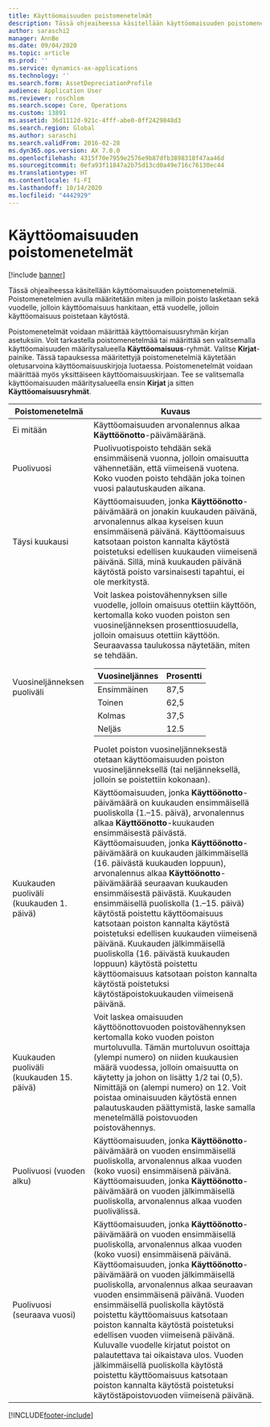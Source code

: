 ```yaml
---
title: Käyttöomaisuuden poistomenetelmät
description: Tässä ohjeaiheessa käsitellään käyttöomaisuuden poistomenetelmiä.
author: saraschi2
manager: AnnBe
ms.date: 09/04/2020
ms.topic: article
ms.prod: ''
ms.service: dynamics-ax-applications
ms.technology: ''
ms.search.form: AssetDepreciationProfile
audience: Application User
ms.reviewer: roschlom
ms.search.scope: Core, Operations
ms.custom: 13891
ms.assetid: 36d1112d-921c-4fff-abe0-0ff2429848d3
ms.search.region: Global
ms.author: saraschi
ms.search.validFrom: 2016-02-28
ms.dyn365.ops.version: AX 7.0.0
ms.openlocfilehash: 4315f70e7959e2576e9b87dfb3898318f47aa46d
ms.sourcegitcommit: 0efa93f11847a2b75d13cd0a49e716c76130ec44
ms.translationtype: HT
ms.contentlocale: fi-FI
ms.lasthandoff: 10/14/2020
ms.locfileid: "4442929"
---
```

# <a name="fixed-asset-depreciation-conventions"></a>Käyttöomaisuuden poistomenetelmät

[!include [banner](../includes/banner.md)]

Tässä ohjeaiheessa käsitellään käyttöomaisuuden poistomenetelmiä. Poistomenetelmien avulla määritetään miten ja milloin poisto lasketaan sekä vuodelle, jolloin käyttöomaisuus hankitaan, että vuodelle, jolloin käyttöomaisuus poistetaan käytöstä.

Poistomenetelmät voidaan määrittää käyttöomaisuusryhmän kirjan asetuksiin. Voit tarkastella poistomenetelmää tai määrittää sen valitsemalla käyttöomaisuuden määritysalueella **Käyttöomaisuus**-ryhmät. Valitse **Kirjat**-painike. Tässä tapauksessa määritettyjä poistomenetelmiä käytetään oletusarvoina käyttöomaisuuskirjoja luotaessa. Poistomenetelmät voidaan määrittää myös yksittäiseen käyttöomaisuuskirjaan. Tee se valitsemalla käyttöomaisuuden määritysalueella ensin **Kirjat** ja sitten **Käyttöomaisuusryhmät**.

| Poistomenetelmä   | Kuvaus |
|---------------------------|-------------|
| Ei mitään                      | Käyttöomaisuuden arvonalennus alkaa <strong>Käyttöönotto</strong>-päivämääränä. |
| Puolivuosi                 | Puolivuotispoisto tehdään sekä ensimmäisenä vuonna, jolloin omaisuutta vähennetään, että viimeisenä vuotena. Koko vuoden poisto tehdään joka toinen vuosi palautuskauden aikana. |
| Täysi kuukausi                | Käyttöomaisuuden, jonka <strong>Käyttöönotto</strong>-päivämäärä on jonakin kuukauden päivänä, arvonalennus alkaa kyseisen kuun ensimmäisenä päivänä. Käyttöomaisuus katsotaan poiston kannalta käytöstä poistetuksi edellisen kuukauden viimeisenä päivänä. Sillä, minä kuukauden päivänä käytöstä poisto varsinaisesti tapahtui, ei ole merkitystä. |
| Vuosineljänneksen puoliväli               | Voit laskea poistovähennyksen sille vuodelle, jolloin omaisuus otettiin käyttöön, kertomalla koko vuoden poiston sen vuosineljänneksen prosenttiosuudella, jolloin omaisuus otettiin käyttöön. Seuraavassa taulukossa näytetään, miten se tehdään.<table><thead><tr><th>Vuosineljännes</th><th>Prosentti</th></tr></thead><tbody><tr><td>Ensimmäinen</td><td>87,5</td></tr><tr><td>Toinen</td><td>62,5</td></tr><tr><td>Kolmas</td><td>37,5</td></tr><tr><td>Neljäs</td><td>12.5</td></tr></tbody></table>Puolet poiston vuosineljänneksestä otetaan käyttöomaisuuden poiston vuosineljänneksellä (tai neljänneksellä, jolloin se poistettiin kokonaan). |
| Kuukauden puoliväli (kuukauden 1. päivä)  | Käyttöomaisuuden, jonka <strong>Käyttöönotto</strong>-päivämäärä on kuukauden ensimmäisellä puoliskolla (1.–15. päivä), arvonalennus alkaa <strong>Käyttöönotto</strong>-kuukauden ensimmäisestä päivästä. Käyttöomaisuuden, jonka <strong>Käyttöönotto</strong>-päivämäärä on kuukauden jälkimmäisellä (16. päivästä kuukauden loppuun), arvonalennus alkaa <strong>Käyttöönotto</strong>-päivämäärää seuraavan kuukauden ensimmäisestä päivästä. Kuukauden ensimmäisellä puoliskolla (1.–15. päivä) käytöstä poistettu käyttöomaisuus katsotaan poiston kannalta käytöstä poistetuksi edellisen kuukauden viimeisenä päivänä. Kuukauden jälkimmäisellä puoliskolla (16. päivästä kuukauden loppuun) käytöstä poistettu käyttöomaisuus katsotaan poiston kannalta käytöstä poistetuksi käytöstäpoistokuukauden viimeisenä päivänä. |
| Kuukauden puoliväli (kuukauden 15. päivä) | Voit laskea omaisuuden käyttöönottovuoden poistovähennyksen kertomalla koko vuoden poiston murtoluvulla. Tämän murtoluvun osoittaja (ylempi numero) on niiden kuukausien määrä vuodessa, jolloin omaisuutta on käytetty ja johon on lisätty 1/2 tai (0,5). Nimittäjä on (alempi numero) on 12. Voit poistaa ominaisuuden käytöstä ennen palautuskauden päättymistä, laske samalla menetelmällä poistovuoden poistovähennys. |
| Puolivuosi (vuoden alku) | Käyttöomaisuuden, jonka <strong>Käyttöönotto</strong>-päivämäärä on vuoden ensimmäisellä puoliskolla, arvonalennus alkaa vuoden (koko vuosi) ensimmäisenä päivänä. Käyttöomaisuuden, jonka <strong>Käyttöönotto</strong>-päivämäärä on vuoden jälkimmäisellä puoliskolla, arvonalennus alkaa vuoden puolivälissä. |
| Puolivuosi (seuraava vuosi)     | Käyttöomaisuuden, jonka <strong>Käyttöönotto</strong>-päivämäärä on vuoden ensimmäisellä puoliskolla, arvonalennus alkaa vuoden (koko vuosi) ensimmäisenä päivänä. Käyttöomaisuuden, jonka <strong>Käyttöönotto</strong>-päivämäärä on vuoden jälkimmäisellä puoliskolla, arvonalennus alkaa seuraavan vuoden ensimmäisenä päivänä. Vuoden ensimmäisellä puoliskolla käytöstä poistettu käyttöomaisuus katsotaan poiston kannalta käytöstä poistetuksi edellisen vuoden viimeisenä päivänä. Kuluvalle vuodelle kirjatut poistot on palautettava tai oikaistava ulos. Vuoden jälkimmäisellä puoliskolla käytöstä poistettu käyttöomaisuus katsotaan poiston kannalta käytöstä poistetuksi käytöstäpoistovuoden viimeisenä päivänä. |


[!INCLUDE[footer-include](../../includes/footer-banner.md)]